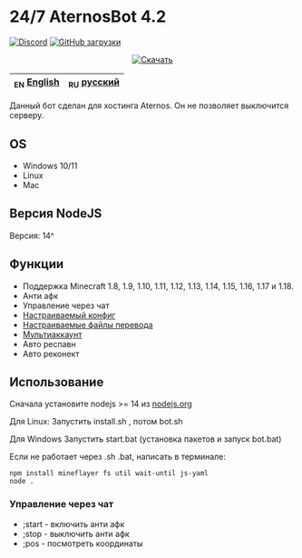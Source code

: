 # 24/7 AternosBot 4.2

[![Discord](https://img.shields.io/badge/chat-on%20discord-brightgreen.svg)](https://discord.gg/DP376QcGCJ)
<a href="https://github.com/JodexIndustries/24-7-AternosBot/releases/latest"><img alt="GitHub загрузки" src="https://img.shields.io/github/downloads/JodexIndustries/24-7-AternosBot/total"></a>
<div align="center">
    <a href="https://github.com/JodexIndustries/24-7-AternosBot/releases/latest"><img alt="Скачать" src="https://img.shields.io/badge/-СКАЧАТЬ_ПОСЛЕДНИЙ_РЕЛИЗ_(КЛИК)-blue?style=for-the-badge"/></a>
</div>


| <sub>EN</sub> [English](README.md) | <sub>RU</sub> [русский](README_RU.md) |
|------------------------------------|---------------------------------------|

Данный бот сделан для хостинга Aternos. Он не позволяет выключится серверу.

## OS

 * Windows 10/11
 * Linux
 * Mac

## Версия NodeJS

Версия: 14^

## Функции

 * Поддержка Minecraft 1.8, 1.9, 1.10, 1.11, 1.12, 1.13, 1.14, 1.15, 1.16, 1.17 и 1.18.
 * Анти афк
 * Управление через чат
 * [Настраиваемый конфиг](config.yaml)
 * [Настраиваемые файлы перевода](lang)
 * [Мультиаккаунт](accounts.txt) 
 * Авто респавн
 * Авто реконект

## Использование
Сначала установите nodejs >= 14 из [nodejs.org](https://nodejs.org/)

Для Linux:
Запустить install.sh , потом bot.sh

Для Windows
Запустить start.bat (установка пакетов и запуск bot.bat)

Если не работает через .sh .bat, написать в терминале:
```
npm install mineflayer fs util wait-until js-yaml
node .
```


### Управление через чат

 * ;start - включить анти афк
 * ;stop - выключить анти афк
 * ;pos - посмотреть координаты
